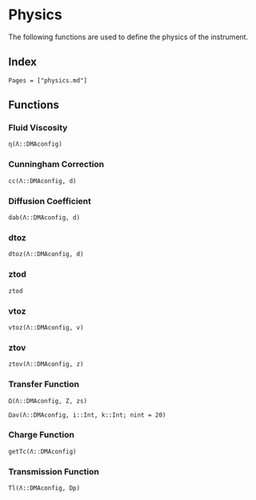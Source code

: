 # Physics

The following functions are used to define the physics of the instrument. 

## Index
```@index
Pages = ["physics.md"]
```

## Functions
### Fluid Viscosity
```@docs
η(Λ::DMAconfig)
```

### Cunningham Correction
```@docs
cc(Λ::DMAconfig, d)
```

### Diffusion Coefficient
```@docs
dab(Λ::DMAconfig, d)
```

### dtoz
```@docs
dtoz(Λ::DMAconfig, d)
```

### ztod
```@docs
ztod
```

### vtoz
```@docs
vtoz(Λ::DMAconfig, v)
```

### ztov
```@docs
ztov(Λ::DMAconfig, z)
```

### Transfer Function
```@docs
Ω(Λ::DMAconfig, Z, zs)
```

```@docs
Ωav(Λ::DMAconfig, i::Int, k::Int; nint = 20)
```

### Charge Function
```@docs
getTc(Λ::DMAconfig)
```

### Transmission Function
```@docs
Tl(Λ::DMAconfig, Dp)
```